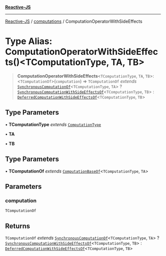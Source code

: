 [**Reactive-JS**](../../README.md)

***

[Reactive-JS](../../README.md) / [computations](../README.md) / ComputationOperatorWithSideEffects

# Type Alias: ComputationOperatorWithSideEffects()\<TComputationType, TA, TB\>

> **ComputationOperatorWithSideEffects**\<`TComputationType`, `TA`, `TB`\>: \<`TComputationOf`\>(`computation`) => `TComputationOf` *extends* [`SynchronousComputationOf`](SynchronousComputationOf.md)\<`TComputationType`, `TA`\> ? [`SynchronousComputationWithSideEffectsOf`](SynchronousComputationWithSideEffectsOf.md)\<`TComputationType`, `TB`\> : [`DeferredComputationWithSideEffectsOf`](DeferredComputationWithSideEffectsOf.md)\<`TComputationType`, `TB`\>

## Type Parameters

• **TComputationType** *extends* [`ComputationType`](ComputationType.md)

• **TA**

• **TB**

## Type Parameters

• **TComputationOf** *extends* [`ComputationBaseOf`](ComputationBaseOf.md)\<`TComputationType`, `TA`\>

## Parameters

### computation

`TComputationOf`

## Returns

`TComputationOf` *extends* [`SynchronousComputationOf`](SynchronousComputationOf.md)\<`TComputationType`, `TA`\> ? [`SynchronousComputationWithSideEffectsOf`](SynchronousComputationWithSideEffectsOf.md)\<`TComputationType`, `TB`\> : [`DeferredComputationWithSideEffectsOf`](DeferredComputationWithSideEffectsOf.md)\<`TComputationType`, `TB`\>
